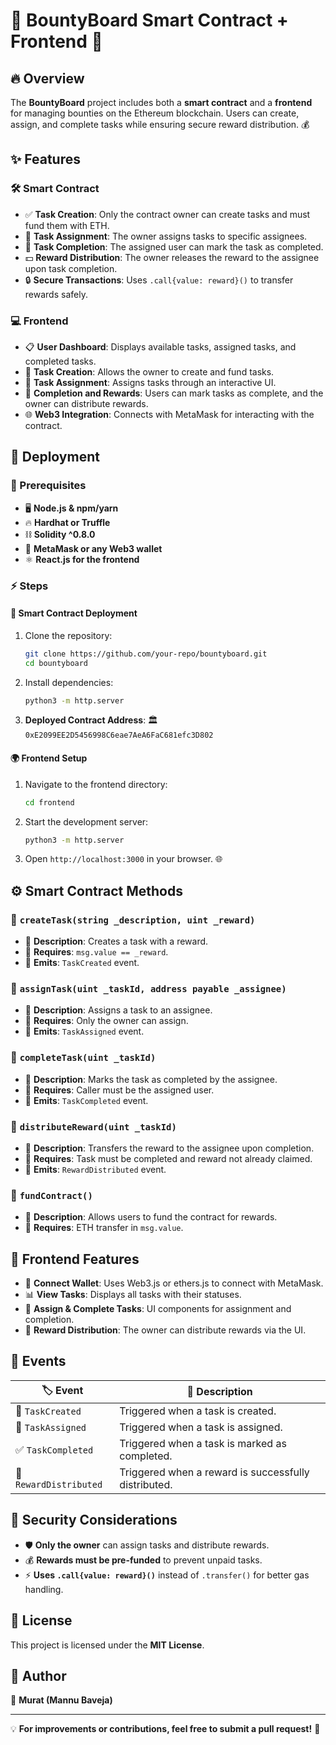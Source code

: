 # 🚀 BountyBoard Smart Contract + Frontend 🎯

## 🔥 Overview
The **BountyBoard** project includes both a **smart contract** and a **frontend** for managing bounties on the Ethereum blockchain. Users can create, assign, and complete tasks while ensuring secure reward distribution. 💰

## ✨ Features
### 🛠 Smart Contract
- ✅ **Task Creation**: Only the contract owner can create tasks and must fund them with ETH.
- 👤 **Task Assignment**: The owner assigns tasks to specific assignees.
- 🎯 **Task Completion**: The assigned user can mark the task as completed.
- 💵 **Reward Distribution**: The owner releases the reward to the assignee upon task completion.
- 🔒 **Secure Transactions**: Uses `.call{value: reward}()` to transfer rewards safely.

### 💻 Frontend
- 📋 **User Dashboard**: Displays available tasks, assigned tasks, and completed tasks.
- 📝 **Task Creation**: Allows the owner to create and fund tasks.
- 🤝 **Task Assignment**: Assigns tasks through an interactive UI.
- 🎉 **Completion and Rewards**: Users can mark tasks as complete, and the owner can distribute rewards.
- 🌐 **Web3 Integration**: Connects with MetaMask for interacting with the contract.

## 🚀 Deployment
### 🔧 Prerequisites
- 🖥 **Node.js & npm/yarn**
- 🔥 **Hardhat or Truffle**
- ⛓ **Solidity ^0.8.0**
- 💼 **MetaMask or any Web3 wallet**
- ⚛ **React.js for the frontend**

### ⚡ Steps
#### 📜 Smart Contract Deployment
1. Clone the repository:
   ```sh
   git clone https://github.com/your-repo/bountyboard.git
   cd bountyboard
   ```
2. Install dependencies:
   ```sh
   python3 -m http.server
   ```
5. **Deployed Contract Address**: 🏛 `0xE2099EE2D5456998C6eae7AeA6FaC681efc3D802`

#### 🌍 Frontend Setup
1. Navigate to the frontend directory:
   ```sh
   cd frontend
   ```

2. Start the development server:
   ```sh
   python3 -m http.server
   ```
4. Open `http://localhost:3000` in your browser. 🌐

## ⚙️ Smart Contract Methods

### 🔹 `createTask(string _description, uint _reward)`
- 📌 **Description**: Creates a task with a reward.
- 🔐 **Requires**: `msg.value == _reward`.
- 🎊 **Emits**: `TaskCreated` event.

### 🔹 `assignTask(uint _taskId, address payable _assignee)`
- 📌 **Description**: Assigns a task to an assignee.
- 🔐 **Requires**: Only the owner can assign.
- 🎊 **Emits**: `TaskAssigned` event.

### 🔹 `completeTask(uint _taskId)`
- 📌 **Description**: Marks the task as completed by the assignee.
- 🔐 **Requires**: Caller must be the assigned user.
- 🎊 **Emits**: `TaskCompleted` event.

### 🔹 `distributeReward(uint _taskId)`
- 📌 **Description**: Transfers the reward to the assignee upon completion.
- 🔐 **Requires**: Task must be completed and reward not already claimed.
- 🎊 **Emits**: `RewardDistributed` event.

### 🔹 `fundContract()`
- 📌 **Description**: Allows users to fund the contract for rewards.
- 🔐 **Requires**: ETH transfer in `msg.value`.

## 🎨 Frontend Features
- 🔗 **Connect Wallet**: Uses Web3.js or ethers.js to connect with MetaMask.
- 📊 **View Tasks**: Displays all tasks with their statuses.
- 🎯 **Assign & Complete Tasks**: UI components for assignment and completion.
- 💸 **Reward Distribution**: The owner can distribute rewards via the UI.

## 📢 Events
| 🏷 Event             | 📜 Description                                       |
|------------------|---------------------------------------------------|
| 🎨 `TaskCreated`    | Triggered when a task is created.                 |
| 🔗 `TaskAssigned`   | Triggered when a task is assigned.                |
| ✅ `TaskCompleted`  | Triggered when a task is marked as completed.      |
| 🎁 `RewardDistributed` | Triggered when a reward is successfully distributed. |

## 🔐 Security Considerations
- 🛡 **Only the owner** can assign tasks and distribute rewards.
- 💰 **Rewards must be pre-funded** to prevent unpaid tasks.
- ⚡ **Uses `.call{value: reward}()`** instead of `.transfer()` for better gas handling.

## 📜 License
This project is licensed under the **MIT License**.

## 👤 Author
📝 **Murat (Mannu Baveja)**

---
💡 **For improvements or contributions, feel free to submit a pull request!** 🚀

